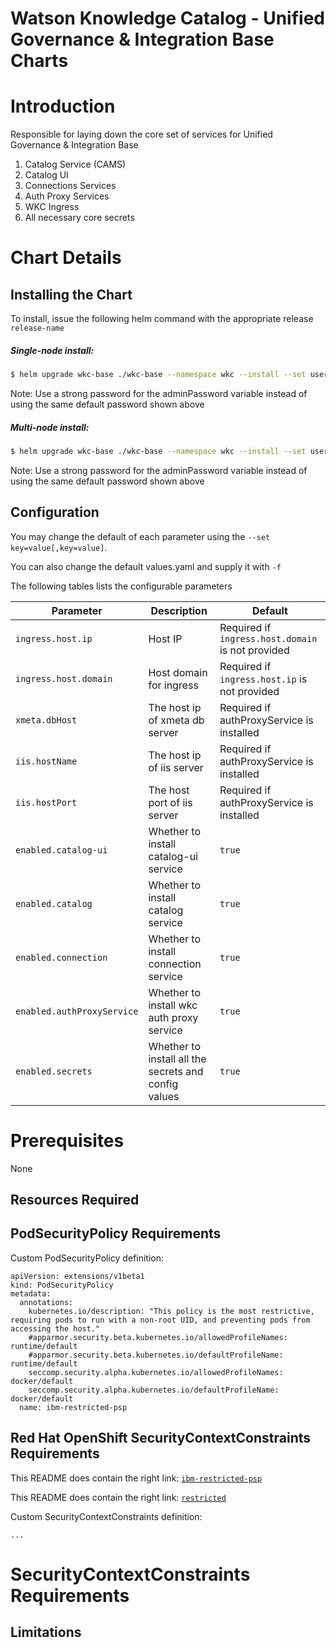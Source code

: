 # Watson Knowledge Catalog - Unified Governance & Integration Base Charts

# Introduction
Responsible for laying down the core set of services for Unified Governance & Integration Base

1. Catalog Service (CAMS)
2. Catalog UI
3. Connections Services
4. Auth Proxy Services
5. WKC Ingress
6. All necessary core secrets


# Chart Details
## Installing the Chart

To install, issue the following helm command with the appropriate release `release-name`

##### Single-node install:

```bash
$ helm upgrade wkc-base ./wkc-base --namespace wkc --install --set userMgmt.adminUsername=[isadmin],userMgmt.adminPassword=[passw0rd],ingress.host.ip=[1.2.3.4],xmeta.dbHost=[10.74.55.90],iis.hostName=[10.74.55.90],iis.hostPort=[9446]
```

Note: Use a strong password for the adminPassword variable instead of using the same default password shown above  

##### Multi-node install:

```bash
$ helm upgrade wkc-base ./wkc-base --namespace wkc --install --set userMgmt.adminUsername=[isadmin],userMgmt.adminPassword=[passw0rd],ingress.host.ip=[1.2.3.4],xmeta.dbHost=[10.74.55.90],iis.hostName=[10.74.55.90],iis.hostPort=[9446] -f ./wkc-base/values-multinode.yaml
```
Note: Use a strong password for the adminPassword variable instead of using the same default password shown above  

## Configuration

You may change the default of each parameter using the `--set key=value[,key=value]`.

You can also change the default values.yaml and supply it with `-f`

The following tables lists the configurable parameters


| Parameter                           | Description                                         | Default                                                                         |
| ----------------------------------- | ----------------------------------------------------| --------------------------------------------------------------------------------|
| `ingress.host.ip`                   | Host IP                                             |Required if `ingress.host.domain` is not provided                                |           
| `ingress.host.domain`               | Host domain for ingress                             | Required if `ingress.host.ip` is not provided                                   |                                                                                   |
| `xmeta.dbHost`                      | The host ip of xmeta db server                      | Required if authProxyService is installed                                                                    |
| `iis.hostName`                      | The host ip of iis server                           | Required if authProxyService is installed                                                                       |
| `iis.hostPort`                      | The host port of iis server                         | Required if authProxyService is installed                                                                        |
| `enabled.catalog-ui`                | Whether to install catalog-ui service               | `true`                                                                          |
| `enabled.catalog`                   | Whether to install catalog service                  | `true`                                                                          |
| `enabled.connection`                | Whether to install connection service               | `true`                                                                          |
| `enabled.authProxyService`          | Whether to install wkc auth proxy service           | `true`                                                                          |
| `enabled.secrets`                   | Whether to install all the secrets and config values| `true`                                                                          |

# Prerequisites
None

## Resources Required
## PodSecurityPolicy Requirements

Custom PodSecurityPolicy definition:

```
apiVersion: extensions/v1beta1
kind: PodSecurityPolicy
metadata:
  annotations:
    kubernetes.io/description: "This policy is the most restrictive, requiring pods to run with a non-root UID, and preventing pods from accessing the host."
    #apparmor.security.beta.kubernetes.io/allowedProfileNames: runtime/default
    #apparmor.security.beta.kubernetes.io/defaultProfileName: runtime/default
    seccomp.security.alpha.kubernetes.io/allowedProfileNames: docker/default
    seccomp.security.alpha.kubernetes.io/defaultProfileName: docker/default
  name: ibm-restricted-psp
```
## Red Hat OpenShift SecurityContextConstraints Requirements
This README does contain the right link: [`ibm-restricted-psp`](https://ibm.biz/cpkspec-psp)

This README does contain the right link: [`restricted`](https://ibm.biz/cpkspec-scc)

Custom SecurityContextConstraints definition:
```
...
```
# SecurityContextConstraints Requirements
## Limitations

